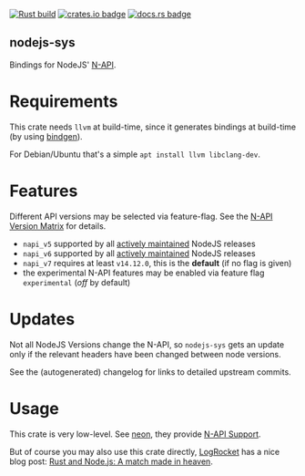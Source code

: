 [![Rust build](https://github.com/elmarx/nodejs-sys/workflows/Rust/badge.svg)](https://github.com/elmarx/nodejs-sys/actions?query=workflow%3ARust) [![crates.io badge](https://img.shields.io/crates/v/nodejs-sys.svg)](https://crates.io/crates/nodejs-sys) [![docs.rs badge](https://docs.rs/nodejs-sys/badge.svg)](https://docs.rs/nodejs-sys)

nodejs-sys
----------

Bindings for NodeJS' [N-API](https://nodejs.org/dist/latest-v14.x/docs/api/n-api.html).

Requirements
============

This crate needs `llvm` at build-time, since it generates bindings at build-time (by using [bindgen](https://docs.rs/bindgen/)).

For Debian/Ubuntu that's a simple `apt install llvm libclang-dev`.

Features
========

Different API versions may be selected via feature-flag. See the [N-API Version Matrix](https://nodejs.org/dist/latest-v14.x/docs/api/n-api.html#n_api_n_api_version_matrix) for details.

- `napi_v5` supported by all [actively maintained](https://nodejs.org/en/about/releases/) NodeJS releases
- `napi_v6` supported by all [actively maintained](https://nodejs.org/en/about/releases/) NodeJS releases
- `napi_v7` requires at least `v14.12.0`, this is the **default** (if no flag is given)
- the experimental N-API features may be enabled via feature flag `experimental` (*off* by default)

Updates
=======

Not all NodeJS Versions change the N-API, so `nodejs-sys` gets an update only if the relevant headers have been changed between node versions.

See the (autogenerated) changelog for links to detailed upstream commits.  

Usage
=====

This crate is very low-level. See [neon](https://neon-bindings.com/), they provide [N-API Support](https://github.com/neon-bindings/neon/issues/444).

But of course you may also use this crate directly, [LogRocket](https://logrocket.com/) has a nice blog post: 
[Rust and Node.js: A match made in heaven](https://blog.logrocket.com/rust-and-node-js-a-match-made-in-heaven/).